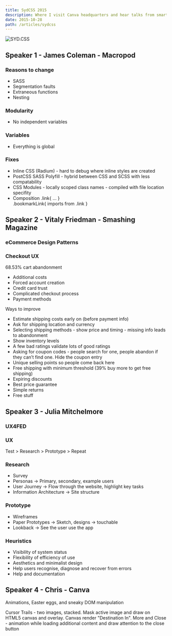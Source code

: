 ```yaml
---
title: SydCSS 2015
description: Where I visit Canva headquarters and hear talks from smart people
date: 2015-10-28
path: /articles/sydcss
---
```


![SYD.CSS](/images/sydcss.png)

## Speaker 1 - James Coleman - Macropod 
 
### Reasons to change 
* SASS 
* Segmentation faults 
* Extraneous functions 
* Nesting  
 
### Modularity 
* No independent variables 
 
### Variables 
* Everything is global 
 
### Fixes 
* Inline CSS (Radium) - hard to debug where inline styles are created 
* PostCSS SASS Polyfill - hybrid between CSS and SCSS with less compatability 
* CSS Modules - locally scoped class names - compiled with file location specifity 
* Composition 
    .link{ ... }   
    .bookmarkLink{ imports from .link } 
 
 
## Speaker 2 - Vitaly Friedman - Smashing Magazine 
### eCommerce Design Patterns 
 
### Checkout UX 
 
68.53% cart abandonment 
 
* Additional costs 
* Forced account creation 
* Credit card trust 
* Complicated checkout process 
* Payment methods 
 
Ways to improve 
 
* Estimate shipping costs early on (before payment info) 
* Ask for shipping location and currency 
* Selecting shipping methods - show price and timing - missing info leads to abandonment 
* Show inventory levels 
* A few bad ratings validate lots of good ratings 
* Asking for coupon codes - people search for one, people abandon if they can’t find one. Hide the coupon entry 
* Unique selling points so people come back here 
* Free shipping with minimum threshold (39% buy more to get free shipping) 
* Expiring discounts 
* Best price guarantee 
* Simple returns 
* Free stuff 
 
## Speaker 3 - Julia Mitchelmore 
 
### UX4FED 
 
### UX 
 
Test > Research > Prototype > Repeat 
 
### Research 
* Survey 
* Personas -> Primary, secondary, example users 
* User Journey -> Flow through the website, highlight key tasks 
* Information Architecture -> Site structure 
 
### Prototype 
* Wireframes 
* Paper Prototypes -> Sketch, designs -> touchable 
* Lookback -> See the user use the app 
 
### Heuristics 
* Visibility of system status 
* Flexibility of efficiency of use 
* Aesthetics and minimalist design 
* Help users recognise, diagnose and recover from errors 
* Help and documentation 
 
## Speaker 4 - Chris - Canva 
 
Animations, Easter eggs, and sneaky DOM manipulation 
 
Cursor Trails - two images, stacked. Mask active image and draw on HTML5 canvas and overlay. Canvas render "Destination In". 
More and Close - animation while loading additional content and draw attention to the close button 

